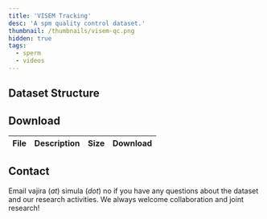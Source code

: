 ```yaml
---
title: 'VISEM Tracking'
desc: 'A spm quality control dataset.'
thumbnail: /thumbnails/visem-qc.png
hidden: true
tags:
  - sperm
  - videos
---
```




## Dataset Structure

## Download
| File | Description | Size | Download
| --- | --- | --- | :---: |

## Contact
Email vajira (_at_) simula (_dot_) no if you have any questions about the dataset and our research activities. We always welcome collaboration and joint research! 
